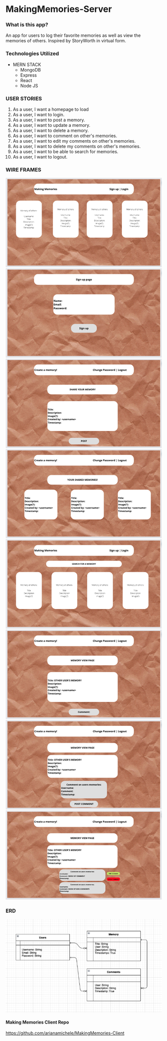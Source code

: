 # MakingMemories-Server

### What is this app?
An app for users to log their favorite memories as well as view the memories of others. Inspired by StoryWorth in virtual form.

### Technologies Utilized
- MERN STACK
  - MongoDB
  - Express
  - React
  - Node JS

### USER STORIES
1. As a user, I want a homepage to load
2. As a user, I want to login.
3. As a user, I want to post a memory.
4. As a user, I want to update a memory.
5. As a user, I want to delete a memory.
6. As a user, I want to comment on other's memories.
7. As a user, I want to edit my comments on other's memories.
8. As a user, I want to delete my comments on other's memories.
9. As a user, I want to be able to search for memories.
10. As a user, I want to logout.

### WIRE FRAMES
![](Images/photo1.png)
![](Images/photo2.png)
![](Images/photo3.png)
![](Images/photo4.png)
![](Images/photo5.png)
![](Images/photo6.png)
![](Images/photo7.png)
![](Images/photo8.png)

### ERD
![](Images/erd.png)

#### Making Memories Client Repo
https://github.com/arianamichele/MakingMemories-Client